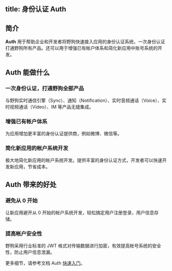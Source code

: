 
title: 身份认证 Auth
---
<h2 id='简介' class="article-heading top-heading">简介</h2>

**Auth** 用于帮助企业和开发者将野狗快速接入应用的身份认证系统，一次身份认证打通野狗所有产品。还可以用于增强已有帐户体系和简化新应用中账号系统的开发。


## Auth 能做什么

### 一次身份认证，打通野狗全部产品
与野狗实时通信引擎（Sync）、通知（Notification）、实时音频通话（Voice）、实时视频通话（Video）、IM 等产品无缝集成。

### 增强已有帐户体系
为应用增加更丰富的身份认证提供商，例如微博、微信等。

### 简化新应用的帐户系统开发
极大地简化新应用的帐户系统开发。提供丰富的身份认证方式，开发者可以快速开发新应用，节省成本。

## Auth 带来的好处

### 避免从 0 开始
让新应用避开从 0 开始的帐户系统开发，轻松搞定用户注册登录，用户信息存储。

### 提高帐户安全性
野狗采用行业标准的 JWT 格式对传输数据进行加密，有效提高帐号系统的安全性，防止用户信息泄漏。

更多细节，请参考文档 Auth [快速入门](/quickstart/auth/web.html)。













